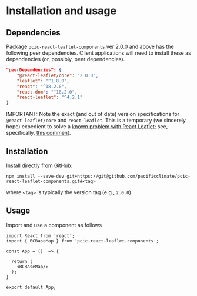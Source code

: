 # Installation and usage

## Dependencies

Package `pcic-react-leaflet-components` ver 2.0.0 and above has the following 
peer dependencies. 
Client applications will need to install these as dependencies (or, possibly,
peer dependencies).

```json
"peerDependencies": {
    "@react-leaflet/core": "2.0.0",
    "leaflet": "^1.8.0",
    "react": "^18.2.0",
    "react-dom": "^18.2.0",
    "react-leaflet": "^4.2.1"
}

```

IMPORTANT: Note the exact (and out of date) version specifications for
`@react-leaflet/core` and `react-leaflet`. This is a temporary (we sincerely
hope) expedient to solve a 
[known problem with React Leaflet](https://github.com/PaulLeCam/react-leaflet/issues/891); see, specifically,
[this comment](https://github.com/PaulLeCam/react-leaflet/issues/891#issuecomment-924374035).

## Installation

Install directly from GitHub:

```
npm install --save-dev git+https://git@github.com/pacificclimate/pcic-react-leaflet-components.git#<tag>
```

where `<tag>` is typically the version tag (e.g., `2.0.0`).

## Usage

Import and use a component as follows

```
import React from 'react';
import { BCBaseMap } from 'pcic-react-leaflet-components';

const App = ()  => {

  return (
    <BCBaseMap/>
  );
}

export default App;
```

